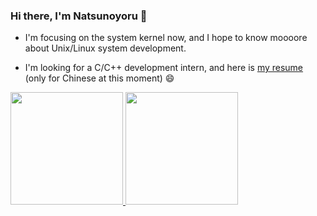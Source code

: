 ### Hi there, I'm Natsunoyoru 👋

- I'm focusing on the system kernel now, and I hope to know moooore about Unix/Linux system development.

- I'm looking for a C/C++ development intern, and here is [my resume](https://github.com/natsunoyoru97/my-resume/blob/cn/Resume-template-cn.md) (only for Chinese at this moment) 😄

<a href="https://github.com/natsunoyoru97">
  <img height="180em" src="https://github-readme-stats.vercel.app/api?username=natsunoyoru97&show_icons=true&theme=tokyonight" />
  <img height="180em" src="https://github-readme-stats.vercel.app/api/top-langs/?username=natsunoyoru97&&layout=compact&exclude_repo=github-readme-stats,natsunoyoru97.github.io&theme=tokyonight" />
</a>
